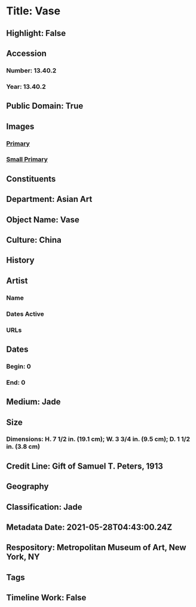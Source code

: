 # Title: Vase
## Highlight: False
## Accession
### Number: 13.40.2
### Year: 13.40.2
## Public Domain: True
## Images
### [Primary](https://images.metmuseum.org/CRDImages/as/original/15143.jpg)
### [Small Primary](https://images.metmuseum.org/CRDImages/as/web-large/15143.jpg)
## Constituents
## Department: Asian Art
## Object Name: Vase
## Culture: China
## History
## Artist
### Name
### Dates Active
### URLs
## Dates
### Begin: 0
### End: 0
## Medium: Jade
## Size
### Dimensions: H. 7 1/2 in. (19.1 cm); W. 3 3/4 in. (9.5 cm); D. 1 1/2 in. (3.8 cm)
## Credit Line: Gift of Samuel T. Peters, 1913
## Geography
## Classification: Jade
## Metadata Date: 2021-05-28T04:43:00.24Z
## Respository: Metropolitan Museum of Art, New York, NY
## Tags
## Timeline Work: False